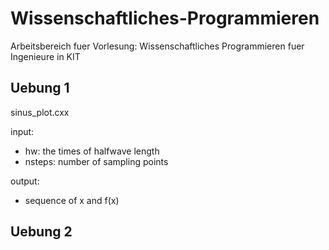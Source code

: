 # Wissenschaftliches-Programmieren
Arbeitsbereich fuer Vorlesung: Wissenschaftliches Programmieren fuer Ingenieure in KIT

## Uebung 1
sinus_plot.cxx

input:

* hw: the times of halfwave length
* nsteps: number of sampling points

output:

* sequence of x and f(x)
<!--input has beed protected by checking its legality-->

## Uebung 2
